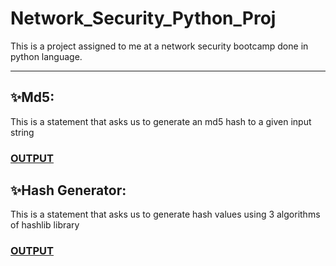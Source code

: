 # Network_Security_Python_Proj
This is a project assigned to me at a network security bootcamp done in python language.

<hr>

## ✨Md5:
This is a statement that asks us to generate an md5 hash to a given input string

### [OUTPUT](https://github.com/Rhuthvik-D/Network_Security_Python_Proj/blob/main/md5output.txt)

## ✨Hash Generator:
This is a statement that asks us to generate hash values using 3 algorithms of hashlib library

### [OUTPUT](https://github.com/Rhuthvik-D/Network_Security_Python_Proj/blob/main/hashgenoutput.txt)

